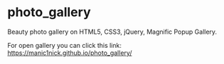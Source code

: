 # photo_gallery
Beauty photo gallery on HTML5, CSS3, jQuery, Magnific Popup Gallery.

For open gallery you can click this link: https://manic1nick.github.io/photo_gallery/
